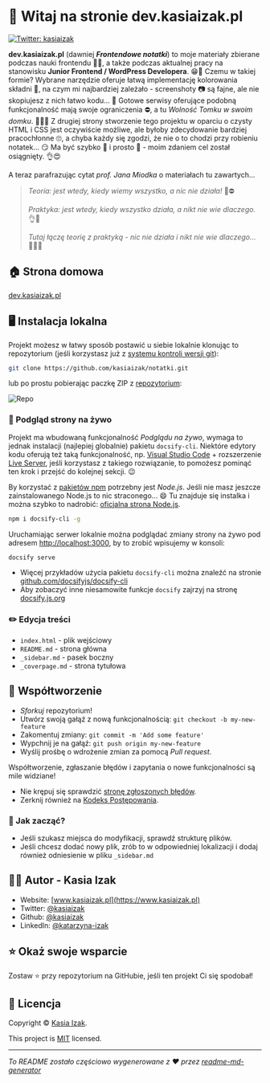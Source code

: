 # 👋 Witaj na stronie dev.kasiaizak.pl
<!-- markdownlint-disable MD013 -->
[![Twitter: kasiaizak](https://img.shields.io/twitter/follow/kasiaizak.svg?style=social)](https://twitter.com/kasiaizak)

**dev.kasiaizak.pl** (dawniej **_Frontendowe notatki_**) to moje materiały zbierane podczas nauki frontendu 👩‍💻, a także podczas aktualnej pracy na stanowisku **Junior Frontend / WordPress Developera**. 😁💪 Czemu w takiej formie? Wybrane narzędzie oferuje łatwą implementację kolorowania składni 🌈, na czym mi najbardziej zależało - screenshoty 📷 są fajne, ale nie skopiujesz z nich łatwo kodu... 🤯 Gotowe serwisy oferujące podobną funkcjonalność mają swoje ograniczenia ⛔, a tu _Wolność Tomku w swoim domku_. 🤸‍♀️🏡 Z drugiej strony stworzenie tego projektu w oparciu o czysty HTML i CSS jest oczywiście możliwe, ale byłoby zdecydowanie bardziej pracochłonne 🙄, a chyba każdy się zgodzi, że nie o to chodzi przy robieniu notatek... 😏 Ma być szybko 🚀 i prosto 👶 - moim zdaniem cel został osiągnięty. 👌😍

A teraz parafrazując cytat _prof. Jana Miodka_ o materiałach tu zawartych...

> _Teoria: jest wtedy, kiedy wiemy wszystko, a nic nie działa!_ 🧐⛔
>
> _Praktyka: jest wtedy, kiedy wszystko działa, a nikt nie wie dlaczego._ 👌🤔
>
> _Tutaj łączę teorię z praktyką - nic nie działa i nikt nie wie dlaczego..._ 🤦‍♀️😱

## 🏠 Strona domowa

[dev.kasiaizak.pl](http://dev.kasiaizak.pl/#/podstawy.md)

## 🖥️ Instalacja lokalna

Projekt możesz w łatwy sposób postawić u siebie lokalnie klonując to repozytorium (jeśli korzystasz już z [systemu kontroli wersji git](https://git-scm.com/)):

```bash
git clone https://github.com/kasiaizak/notatki.git
```

lub po prostu pobierając paczkę ZIP z [repozytorium](https://github.com/kasiaizak/notatki):

![Repo](../_media/repo.jpg)

### 🧐 Podgląd strony na żywo

Projekt ma wbudowaną funkcjonalność _Podglądu na żywo_, wymaga to jednak instalacji (najlepiej globalnie) pakietu `docsify-cli`. Niektóre edytory kodu oferują też taką funkcjonalność, np. [Visual Studio Code](https://code.visualstudio.com/) + rozszerzenie [Live Server](https://marketplace.visualstudio.com/items?itemName=ritwickdey.LiveServer), jeśli korzystasz z takiego rozwiązanie, to pomożesz pominąć ten krok i przejść do kolejnej sekcji. 😉

By korzystać z [pakietów npm](https://www.npmjs.com/) potrzebny jest *Node.js*. Jeśli nie masz jeszcze zainstalowanego Node.js to nic straconego... 😄 Tu znajduje się instalka i można szybko to nadrobić: [oficjalna strona Node.js](https://nodejs.org/en/).

```bash
npm i docsify-cli -g
```

Uruchamiając serwer lokalnie można podglądać zmiany strony na żywo pod adresem
<http://localhost:3000>, by to zrobić wpisujemy w konsoli:

```bash
docsify serve
```

- Więcej przykładów użycia pakietu `docsify-cli` można znaleźć na stronie [github.com/docsifyjs/docsify-cli](https://github.com/docsifyjs/docsify-cli)
- Aby zobaczyć inne niesamowite funkcje `docsify` zajrzyj na stronę [docsify.js.org](https://docsify.js.org/)

### ✏️ Edycja treści

- `index.html` - plik wejściowy
- `README.md` - strona główna
- `_sidebar.md` - pasek boczny
- `_coverpage.md` - strona tytułowa

## 🤝 Współtworzenie

- _Sforkuj_ repozytorium!
- Utwórz swoją gałąź z nową funkcjonalnością: `git checkout -b my-new-feature`
- Zakomentuj zmiany: `git commit -m 'Add some feature'`
- Wypchnij je na gałąź: `git push origin my-new-feature`
- Wyślij prośbę o wdrożenie zmian za pomocą *Pull request*.

Współtworzenie, zgłaszanie błędów i zapytania o nowe funkcjonalności są mile widziane!

- Nie krępuj się sprawdzić
[stronę zgłoszonych błędów](https://github.com/kasiaizak/notatki/issues).
- Zerknij również na [Kodeks Postępowania](WSPOLTWORZENIE.md).

### 🤔 Jak zacząć?

- Jeśli szukasz miejsca do modyfikacji, sprawdź strukturę plików.
- Jeśli chcesz dodać nowy plik, zrób to w odpowiedniej lokalizacji i dodaj również odniesienie w pliku `_sidebar.md`

## 👩‍💻 Autor - Kasia Izak

- Website: [www.kasiaizak.pl](https://www.kasiaizak.pl)
- Twitter: [@kasiaizak](https://twitter.com/kasiaizak)
- Github: [@kasiaizak](https://github.com/kasiaizak)
- LinkedIn: [@katarzyna-izak](https://linkedin.com/in/katarzyna-izak)

## ⭐️ Okaż swoje wsparcie

Zostaw ⭐️ przy repozytorium na GitHubie, jeśli ten projekt Ci się spodobał!

## 📝 Licencja

Copyright © [Kasia Izak](https://github.com/kasiaizak).

This project is [MIT](LICENSE.md) licensed.

***
_To README zostało częściowo wygenerowane z ❤️ przez
[readme-md-generator](https://github.com/kefranabg/readme-md-generator)_
